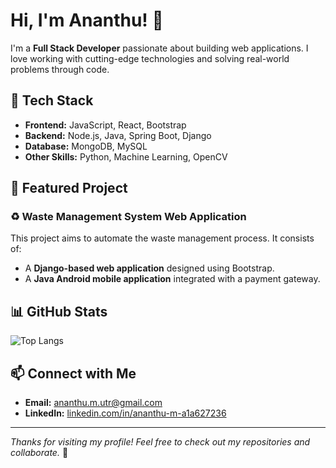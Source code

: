 # Hi, I'm Ananthu! 👋

I'm a **Full Stack Developer** passionate about building web applications. I love working with cutting-edge technologies and solving real-world problems through code.

## 🚀 Tech Stack

- **Frontend:** JavaScript, React, Bootstrap
- **Backend:** Node.js, Java, Spring Boot, Django
- **Database:** MongoDB, MySQL
- **Other Skills:** Python, Machine Learning, OpenCV

## 🌟 Featured Project

### ♻ Waste Management System Web Application
This project aims to automate the waste management process. It consists of:
- A **Django-based web application** designed using Bootstrap.
- A **Java Android mobile application** integrated with a payment gateway.

## 📊 GitHub Stats

![Top Langs](https://github-readme-stats.vercel.app/api/top-langs/?username=ananthu&layout=compact&theme=tokyonight)

## 📫 Connect with Me

- **Email:** [ananthu.m.utr@gmail.com](mailto:ananthu.m.utr@gmail.com)
- **LinkedIn:** [linkedin.com/in/ananthu-m-a1a627236](https://linkedin.com/in/ananthu-m-a1a627236)

---
_Thanks for visiting my profile! Feel free to check out my repositories and collaborate._ 🚀
